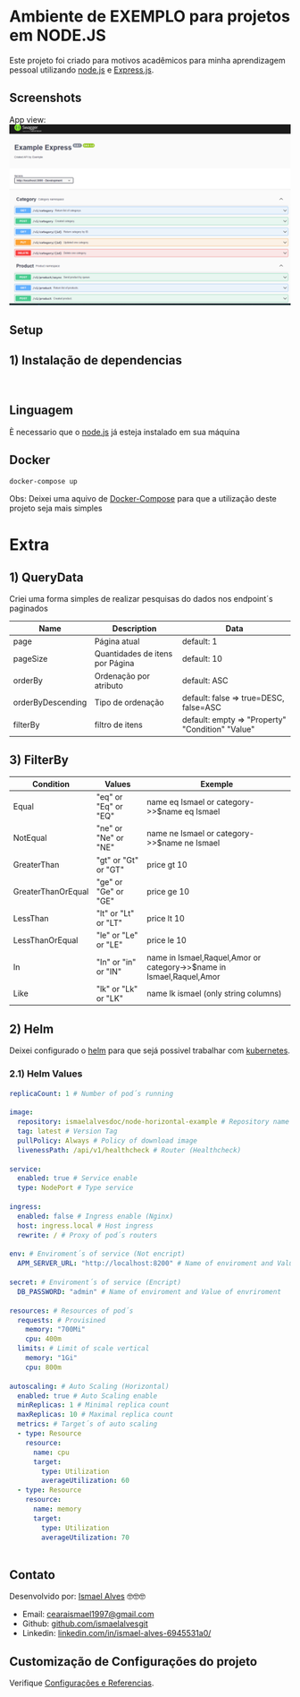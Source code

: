 # Ambiente de EXEMPLO para projetos em NODE.JS
Este projeto foi criado para motivos acadêmicos para minha aprendizagem pessoal
utilizando [node.js](https://nodejs.org/en) e [Express.js](https://expressjs.com/pt-br/). 

## Screenshots
App view:
![App UI](/app.png)

## Setup

## 1) Instalação de dependencias
<br>

## Linguagem
È necessario que o [node.js](https://nodejs.org/en) já esteja instalado em sua máquina

## Docker
``` sh
docker-compose up
```
Obs: Deixei uma aquivo de [Docker-Compose](https://docs.docker.com/compose/) para que a utilização deste 
projeto seja mais simples

# Extra

## 1) QueryData
Criei uma forma simples de realizar pesquisas do dados nos endpoint´s paginados

Name | Description | Data
-----|-------------|------------------
page               | Página atual | default: 1
pageSize           | Quantidades de itens por Página | default: 10
orderBy            | Ordenação por atributo | default: ASC
orderByDescending  | Tipo de ordenação | default: false => true=DESC, false=ASC 
filterBy           | filtro de itens | default: empty => "Property" "Condition" "Value"

## 3) FilterBy
Condition          | Values               | Exemple
-------------------|----------------------|------------------
Equal              | "eq" or "Eq" or "EQ" | name eq Ismael or category->>$name eq Ismael
NotEqual           | "ne" or "Ne" or "NE" | name ne Ismael or category->>$name ne Ismael
GreaterThan        | "gt" or "Gt" or "GT" | price gt 10
GreaterThanOrEqual | "ge" or "Ge" or "GE" | price ge 10
LessThan           | "lt" or "Lt" or "LT" | price lt 10
LessThanOrEqual    | "le" or "Le" or "LE" | price le 10
In                 | "In" or "in" or "IN" | name in Ismael,Raquel,Amor or category->>$name in Ismael,Raquel,Amor
Like               | "lk" or "Lk" or "LK" | name lk ismael (only string columns)

## 2) Helm
Deixei configurado o [helm](https://helm.sh/) para que sejá possivel trabalhar com [kubernetes](https://kubernetes.io/pt-br/).
### 2.1) Helm Values
```yml
replicaCount: 1 # Number of pod´s running

image:
  repository: ismaelalvesdoc/node-horizontal-example # Repository name
  tag: latest # Version Tag
  pullPolicy: Always # Policy of download image
  livenessPath: /api/v1/healthcheck # Router (Healthcheck)

service:
  enabled: true # Service enable
  type: NodePort # Type service

ingress: 
  enabled: false # Ingress enable (Nginx)
  host: ingress.local # Host ingress
  rewrite: / # Proxy of pod´s routers

env: # Enviroment´s of service (Not encript)
  APM_SERVER_URL: "http://localhost:8200" # Name of enviroment and Value of envriroment 

secret: # Enviroment´s of service (Encript)
  DB_PASSWORD: "admin" # Name of enviroment and Value of envriroment 

resources: # Resources of pod´s
  requests: # Provisined
    memory: "700Mi" 
    cpu: 400m
  limits: # Limit of scale vertical
    memory: "1Gi"
    cpu: 800m

autoscaling: # Auto Scaling (Horizontal)
  enabled: true # Auto Scaling enable 
  minReplicas: 1 # Minimal replica count
  maxReplicas: 10 # Maximal replica count
  metrics: # Target´s of auto scaling
  - type: Resource
    resource:
      name: cpu
      target:
        type: Utilization
        averageUtilization: 60
  - type: Resource
    resource:
      name: memory
      target:
        type: Utilization
        averageUtilization: 70
        
```

## Contato
Desenvolvido por: [Ismael Alves](https://github.com/ismaelalvesgit) 🤓🤓🤓

* Email: [cearaismael1997@gmail.com](mailto:cearaismael1997@gmail.com) 
* Github: [github.com/ismaelalvesgit](https://github.com/ismaelalvesgit)
* Linkedin: [linkedin.com/in/ismael-alves-6945531a0/](https://www.linkedin.com/in/ismael-alves-6945531a0/)

## Customização de Configurações do projeto
Verifique [Configurações e Referencias](https://dotnet.microsoft.com/pt-br/apps/aspnet).